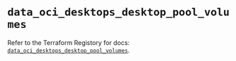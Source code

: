 # `data_oci_desktops_desktop_pool_volumes`

Refer to the Terraform Registory for docs: [`data_oci_desktops_desktop_pool_volumes`](https://registry.terraform.io/providers/oracle/oci/6.18.0/docs/data-sources/desktops_desktop_pool_volumes).
